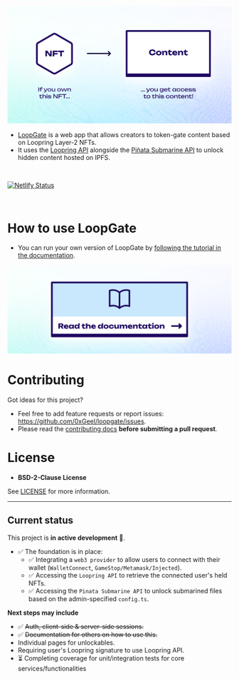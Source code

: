 ![](/public/images/docs/what-is-token-gating.png)

- [LoopGate](https://loopgate.netlify.app/) is a web app that allows creators to token-gate content based on Loopring Layer-2 NFTs.
- It uses the [Loopring API](https://docs.loopring.io/en/) alongside the [Piñata Submarine API](https://docs.pinata.cloud/submarine-api) to unlock hidden content hosted on IPFS.

<br />

[![Netlify Status](https://api.netlify.com/api/v1/badges/0737e3fd-543b-491d-b955-8bdfde51b13f/deploy-status)](https://app.netlify.com/sites/whimsical-cascaron-a5c80e/deploys)

<br />

# How to use LoopGate

- You can run your own version of LoopGate by [following the tutorial in the documentation](https://0xgeel.gitbook.io/loopgate-documentation/).

<a href="https://0xgeel.gitbook.io/loopgate-documentation/"><img src="public/images/docs/read-the-documentation.png" /></a>

# Contributing

Got ideas for this project?

- Feel free to add feature requests or report issues: https://github.com/0xGeel/loopgate/issues.
- Please read the [contributing docs](https://github.com/0xGeel/loopgate/blob/master/.github/CONTRIBUTING.md) **before submitting a pull request**.

# License

- **BSD-2-Clause License**

See [LICENSE](/LICENSE) for more information.

---

## Current status

This project is **in active development** 🚀.

- ✅ The foundation is in place:
  - ✅ Integrating a `web3 provider` to allow users to connect with their wallet (`WalletConnect`, `GameStop/Metamask/Injected`).
  - ✅ Accessing the `Loopring API` to retrieve the connected user's held NFTs.
  - ✅ Accessing the `Pinata Submarine API` to unlock submarined files based on the admin-specified `config.ts`.

**Next steps may include**

- ✅ ~~Auth, client-side & server-side sessions.~~
- ✅ ~~Documentation for others on how to use this.~~
- Individual pages for unlockables.
- Requiring user's Loopring signature to use Loopring API.
- ⏳ Completing coverage for unit/integration tests for core services/functionalities
